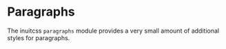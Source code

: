 # Paragraphs

The inuitcss `paragraphs` module provides a very small amount of additional
styles for paragraphs.
